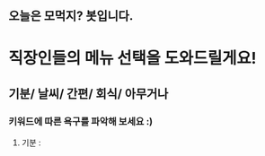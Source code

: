 ## 오늘은 모먹지? 봇입니다.



# 직장인들의 메뉴 선택을 도와드릴게요!
## 기분/ 날씨/ 간편/ 회식/ 아무거나 
### 키워드에 따른 욕구를 파악해 보세요 :) 

1. 기분 : 
